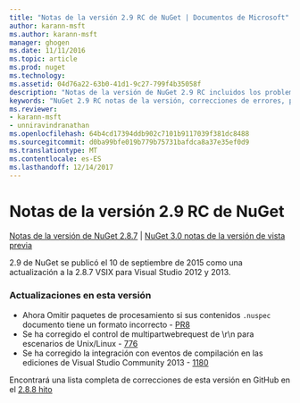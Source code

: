 ```yaml
---
title: "Notas de la versión 2.9 RC de NuGet | Documentos de Microsoft"
author: karann-msft
ms.author: karann-msft
manager: ghogen
ms.date: 11/11/2016
ms.topic: article
ms.prod: nuget
ms.technology: 
ms.assetid: 04d76a22-63b0-41d1-9c27-799f4b35058f
description: "Notas de la versión de NuGet 2.9 RC incluidos los problemas conocidos, correcciones de errores, las funciones agregadas y dcr."
keywords: "NuGet 2.9 RC notas de la versión, correcciones de errores, problemas, conocidos agregan características, DCR"
ms.reviewer:
- karann-msft
- unniravindranathan
ms.openlocfilehash: 64b4cd17394ddb902c7101b9117039f381dc8488
ms.sourcegitcommit: d0ba99bfe019b779b75731bafdca8a37e35ef0d9
ms.translationtype: MT
ms.contentlocale: es-ES
ms.lasthandoff: 12/14/2017
---
```

# <a name="nuget-29-rc-release-notes"></a>Notas de la versión 2.9 RC de NuGet

[Notas de la versión de NuGet 2.8.7](../release-notes/nuget-2.8.7.md) | [NuGet 3.0 notas de la versión de vista previa](../release-notes/nuget-3.0-preview.md)

2.9 de NuGet se publicó el 10 de septiembre de 2015 como una actualización a la 2.8.7 VSIX para Visual Studio 2012 y 2013.

### <a name="updates-in-this-release"></a>Actualizaciones en esta versión

* Ahora Omitir paquetes de procesamiento si sus contenidos `.nuspec` documento tiene un formato incorrecto - [PR8](https://github.com/NuGet/NuGet2/pull/8)
* Se ha corregido el control de multipartwebrequest de \r\n para escenarios de Unix/Linux - [776](https://github.com/NuGet/Home/issues/776)
* Se ha corregido la integración con eventos de compilación en las ediciones de Visual Studio Community 2013 - [1180](https://github.com/NuGet/Home/issues/1180)


Encontrará una lista completa de correcciones de esta versión en GitHub en el [2.8.8 hito](https://github.com/NuGet/Home/issues?q=milestone%3A2.8.8+is%3Aclosed)

